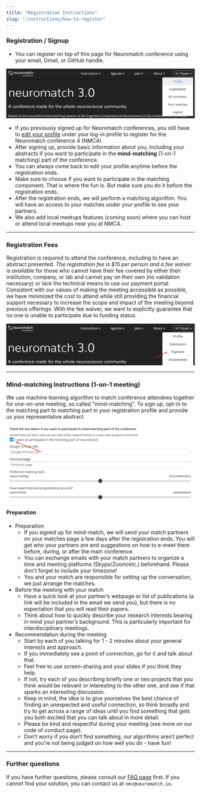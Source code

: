 ```yaml
---
title: "Registration Instructions"
slug: "/instructions/how-to-register"
---
```


### Registration / Signup

- You can register on top of this page for Neuromatch conference using your email, Gmail, or GitHub handle.

![Profile](../../frontend/static/markdown-images/instructions/profile.png)

- If you previously signed up for Neuromatch conferences, you still have to [edit your profile](/edit-profile) under your log-in profile to register for the Neuromatch conference 4 (NMC4).
- After signing up, provide basic information about you, including your abstracts if you want to participate in the **mind-matching** (1-on-1 matching) part of the conference.
- You can always come back to edit your profile anytime before the registration ends.
- Make sure to choose if you want to participate in the matching component. That is where the fun is. But make sure you do it before the registration ends.
- After the registration ends, we will perform a matching algorithm. You will have an access to your matches under your profile to see your partners.
- We also add local meetups features (coming soon) where you can host or attend local meetups near you at NMC4.

----

### Registration Fees

Registration is required to attend the conference, including to have an abstract presented. *The registration fee is $15 per person and a fee waiver is available* for those who cannot have their fee covered by either their institution, company, or lab and cannot pay on their own (no validation necessary) or lack the technical means to use our payment portal. Consistent with our values of making the meeting accessible as possible, we have minimized the cost to attend while still providing the financial support necessary to increase the scope and impact of the meeting beyond previous offerings. With the fee waiver, we want to explicitly guarantee that no one is unable to participate due to funding status.

![Payment](../../frontend/static/markdown-images/instructions/payment.png)

----

### Mind-matching Instructions (1-on-1 meeting)

We use machine learning algorithm to match conference attendees together for one-on-one meeting, so called "mind-matching". To sign up, opt-in to the matching part to matching part in your registration profile and provide us your representative abstract.

![Mind-matching Registration](../../frontend/static/markdown-images/instructions/mind-match-reg.png)

#### Preparation

- Preparation
  - If you signed up for mind-match, we will send your match partners on your matches page a few days after the registration ends. You will get who your partners are and suggestions on how to e-meet them before, during, or after the main conference.
  - You can exchange emails with your match partners to organize a time and meeting platforms (Skype/Zoom/etc.) beforehand. Please don't forget to include your timezone!
  - You and your match are responsible for setting up the conversation, we just arrange the matches.
- Before the meeting with your match
  - Have a quick look at your partner’s webpage or list of publications (a link will be included in the email we send you), but there is no expectation that you will read their papers.
  - Think about how to quickly describe your research interests bearing in mind your partner’s background. This is particularly important for interdisciplinary meetings.
- Recommendation during the meeting
  - Start by each of you talking for 1 - 2 minutes about your general interests and approach.
  - If you immediately see a point of connection, go for it and talk about that.
  - Feel free to use screen-sharing and your slides if you think they help.
  - If not, try each of you describing briefly one or two projects that you think would be relevant or interesting to the other one, and see if that sparks an interesting discussion.
  - Keep in mind, the idea is to give yourselves the best chance of finding an unexpected and useful connection, so think broadly and try to get across a range of ideas until you find something that gets you both excited that you can talk about in more detail.
  - Please be kind and respectful during your meeting (see more on our code of conduct page).
  - Don’t worry if you don’t find something, our algorithms aren’t perfect and you’re not being judged on how well you do - have fun!

----

### Further questions

If you have further questions, please consult our [FAQ page](/faq) first. If you cannot find your solution, you can contact us at `nmc@neuromatch.io`.

